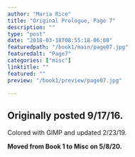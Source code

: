 ```yaml
---
author: "Maria Rice"
title: "Original Prologue, Page 7"
description: ""
type: "post"
date: "2018-03-18T08:55:18-06:00"
featuredpath: "/book1/main/page07.jpg"
featuredalt: "Page7"
categories: ["misc"]
linktitle: ""
featured: ""
preview: "/book1/preview/page07.jpg"

---
```


## Originally posted 9/17/16.

Colored with GIMP and updated 2/23/19.

**Moved from Book 1 to Misc on 5/8/20.**
